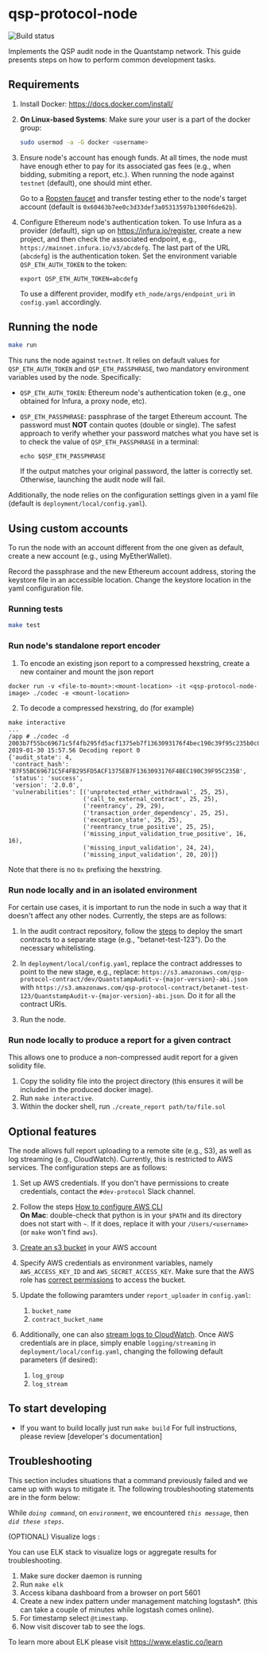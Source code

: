 # qsp-protocol-node

![Build status](https://codebuild.us-east-1.amazonaws.com/badges?uuid=eyJlbmNyeXB0ZWREYXRhIjoiZDlrWUpGTmt1Y0RsdXpvbVdOdHhNUlVxWjlkYnd3VXBsbDBhRXc0RGg0S2FCOEpxaTBhbHpGRDRjSm5OTDE1S0laQnViU1JTVW1ZODJ5NUMxSHdnTzc0PSIsIml2UGFyYW1ldGVyU3BlYyI6IlpIRFRacVlPcUF3S1EybmoiLCJtYXRlcmlhbFNldFNlcmlhbCI6MX0%3D&branch=develop)

Implements the QSP audit node in the Quantstamp network. This guide presents
steps on how to perform common development tasks.

## Requirements

1. Install Docker: <https://docs.docker.com/install/>

1. **On Linux-based Systems**: Make sure your user is a part of the docker group:

    ```bash
    sudo usermod -a -G docker <username>
    ```

1. Ensure node's account has enough funds. At all times, the node must have
   enough ether to pay for its associated gas fees (e.g., when bidding,
   submiting a report, etc.). When running the node against `testnet` (default), one should mint ether.

   Go to a [Ropsten faucet](https://faucet.ropsten.be/) and transfer testing ether
   to the node's target account (default is `0x60463b7ee0c3d33def3a05313597b1300f6de62b`).

1. Configure Ethereum node's authentication token. To use Infura as a provider (default),
   sign up on https://infura.io/register, create a new project, and then check the associated endpoint, e.g., `https://mainnet.infura.io/v3/abcdefg`.
   The last part of the URL (`abcdefg`) is the authentication token. Set the environment variable `QSP_ETH_AUTH_TOKEN` to the token:

   `export QSP_ETH_AUTH_TOKEN=abcdefg`

   To use a different provider, modify `eth_node/args/endpoint_uri` in `config.yaml` accordingly.

## Running the node

```bash
make run
```

This runs the node against `testnet`. It relies on default values for
`QSP_ETH_AUTH_TOKEN` and `QSP_ETH_PASSPHRASE`, two mandatory environment
variables used by the node. Specifically:

* `QSP_ETH_AUTH_TOKEN`: Ethereum node's
   authentication token (e.g., one obtained for Infura, a proxy node, etc).
   
* `QSP_ETH_PASSPHRASE`: passphrase of the target Ethereum account. 
The password must **NOT** contain
quotes (double or single). The safest approach to verify whether your password matches what you have set is to check
the value of `QSP_ETH_PASSPHRASE` in a terminal:
    ```
    echo $QSP_ETH_PASSPHRASE
    ```
   If the output matches your original password, the latter is correctly set.
   Otherwise, launching the audit node will fail.

Additionally, the node relies on the configuration settings given in a 
yaml file (default is `deployment/local/config.yaml`).

## Using custom accounts

To run the node with an account different from the one given as default,
create a new account (e.g., using MyEtherWallet). 

Record the passphrase and the new Ethereum account address, storing the keystore file in an accessible
location. Change the keystore location in the yaml configuration file.


### Running tests

```bash
make test
```

### Run node's standalone report encoder

1. To encode an existing json report to a compressed hexstring, create a new container and mount the json report

```
docker run -v <file-to-mount>:<mount-location> -it <qsp-protocol-node-image> ./codec -e <mount-location>
```

2. To decode a compressed hexstring, do (for example)

```
make interactive
...
/app # ./codec -d 2003b7f55bc69671c5f4fb295fd5acf1375eb7f1363093176f4bec190c39f95c235b0c00190d001905001d0300190700191a0019150010120018120014
2019-01-30 15:57.56 Decoding report 0
{'audit_state': 4,
 'contract_hash': 'B7F55BC69671C5F4FB295FD5ACF1375EB7F1363093176F4BEC190C39F95C235B',
 'status': 'success',
 'version': '2.0.0',
 'vulnerabilities': [('unprotected_ether_withdrawal', 25, 25),
                     ('call_to_external_contract', 25, 25),
                     ('reentrancy', 29, 29),
                     ('transaction_order_dependency', 25, 25),
                     ('exception_state', 25, 25),
                     ('reentrancy_true_positive', 25, 25),
                     ('missing_input_validation_true_positive', 16, 16),
                     ('missing_input_validation', 24, 24),
                     ('missing_input_validation', 20, 20)]}
```

Note that there is no `0x` prefixing the hexstring.

### Run node locally and in an isolated environment

For certain use cases, it is important to run the node in such a way that it doesn't affect
any other nodes. Currently, the steps are as follows:

1. In the audit contract repository, follow the [steps](https://github.com/quantstamp/qsp-protocol-audit-contract#deploy-to-ropsten-or-main-net-through-metamask) to 
deploy the smart contracts to a separate stage (e.g., "betanet-test-123"). Do the necessary whitelisting.

1. In `deployment/local/config.yaml`, replace the contract addresses to point to the new stage, e.g., replace:
`https://s3.amazonaws.com/qsp-protocol-contract/dev/QuantstampAudit-v-{major-version}-abi.json`
with 
`https://s3.amazonaws.com/qsp-protocol-contract/betanet-test-123/QuantstampAudit-v-{major-version}-abi.json`.
Do it for all the contract URIs.

1. Run the node.

### Run node locally to produce a report for a given contract

This allows one to produce a non-compressed audit report for a given solidity file.

1. Copy the solidity file into the project directory (this ensures it will be included in the produced docker image).
1. Run `make interactive`.
1. Within the docker shell, run `./create_report path/to/file.sol`


## Optional features

The node allows full report uploading to a remote site (e.g., S3), as well as log streaming (e.g., CloudWatch). Currently, 
this is restricted to AWS services. The configuration steps are as follows:

1. Set up AWS credentials. If you don't have permissions to create credentials, contact the `#dev-protocol` Slack channel.

1. Follow the steps [How to configure AWS CLI](https://docs.aws.amazon.com/cli/latest/userguide/cli-chap-getting-started.html#cli-quick-configuration)  
**On Mac**: double-check that python is in your `$PATH` and its directory does not start with `~`. If it does, replace it with your `/Users/<username>` (or `make` won't find `aws`).

1. [Create an s3 bucket](https://docs.aws.amazon.com/AmazonS3/latest/gsg/CreatingABucket.html) in your AWS account

1. Specify AWS credentials as environment variables, namely `AWS_ACCESS_KEY_ID` and `AWS_SECRET_ACCESS_KEY`. 
Make sure that the AWS role has [correct permissions](https://docs.aws.amazon.com/IAM/latest/UserGuide/reference_policies_examples_s3_rw-bucket.html) to access the bucket. 

1. Update the following paramters under `report_uploader` in `config.yaml`:
    1. `bucket_name`
    1. `contract_bucket_name`

1. Additionally, one can also [stream logs to CloudWatch](https://docs.aws.amazon.com/AmazonCloudWatch/latest/logs/Working-with-log-groups-and-streams.html). Once AWS credentials are in place, simply enable `logging/streaming` in
 `deployment/local/config.yaml`, changing the following default parameters (if desired):
    1. `log_group`
    1. `log_stream`

## To start developing

* If you want to build locally just run `make build` 
For full instructions, please review  [developer's documentation]

## Troubleshooting

This section includes situations that a command previously failed and we came up with ways to mitigate it. The following troubleshooting statements are in the form below:

While _`doing command`_, on _`environment`_, we encountered _`this message`_, then _`did these steps`_.

(OPTIONAL) Visualize logs :

You can use ELK stack to visualize logs or aggregate results for troubleshooting.

1. Make sure docker daemon is running
2. Run `make elk`
5. Access kibana dashboard from a browser on port 5601
6. Create a new index pattern under management matching logstash*. (this can take a couple of minutes while logstash comes online).
7. For timestamp select `@timestamp`.
8. Now visit discover tab to see the logs. 

To learn more about ELK please visit https://www.elastic.co/learn
